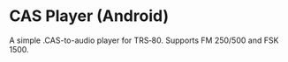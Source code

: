 # CAS Player (Android)

A simple .CAS-to-audio player for TRS‑80. Supports FM 250/500 and FSK 1500.
